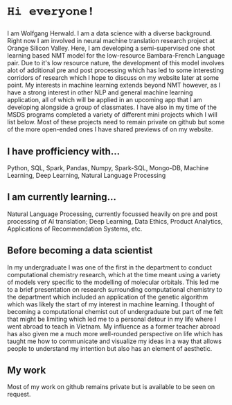
# <p style="font-family:'FreeMono'">Hi everyone!</p>




I am Wolfgang Herwald.  I am a data science with a diverse background.  Right now I am involved in neural machine translation research project at Orange Silicon Valley.  Here, I am developing a semi-supervised one shot learning based NMT model for the low-resource Bambara-French Language pair.  Due to it's low resource nature, the development of this model involves alot of additional pre and post processing which has led to some interesting corridors of research which I hope to discuss on my website later at some point.   My interests in machine learning extends beyond NMT however, as I have a strong interest in other NLP and general machine learning application, all of which will be applied in an upcoming app that I am developing alongside a group of classmates.  I have also in my time of the MSDS programs completed a variety of different mini projects which I will list below.  Most of these projects need to remain private on github but some of the more open-ended ones I have shared previews of on my website.

## I have profficiency with...
Python, SQL, Spark, Pandas, Numpy, Spark-SQL, Mongo-DB, Machine Learning, Deep Learning, Natural Language Processing  </br>

## I am currently learning...
Natural Language Processing, currently focussed heavily on pre and post processing of AI translation; Deep Learning, Data Ethics, Product Analytics, Applications of Recommendation Systems, etc.

## Before becoming a data scientist
In my undergraduate I was one of the first in the department to conduct computational chemistry research, which at the time meant using a variety of models very specific to the modelling of molecular orbitals.  This led me to a brief presentation on research surrounding computational chemistry to the department which included an application of the genetic algorithm which was likely the start of my interest in machine learning. I thought of becoming a computational chemist out of undergraduate but part of me felt that might be limiting which led me to a personal detour in my life where I went abroad to teach in Vietnam.  My influence as a former teacher abroad has also given me a much more well-rounded perspective on life which has taught me how to communicate and visualize my ideas in a way that allows people to understand my intention but also has an element of aesthetic. 

## My work
Most of my work on github remains private but is available to be seen on request.  
